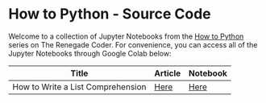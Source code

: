 # How to Python - Source Code

Welcome to a collection of Jupyter Notebooks from the [How to Python][1] series on The Renegade Coder. For convenience, you can access all of the Jupyter Notebooks through Google Colab below:

| Title | Article | Notebook |
|---------|----------|----------|
| How to Write a List Comprehension | [Here][2] | [Here][3] |

[1]: https://therenegadecoder.com/series/how-to-python/
[2]: https://therenegadecoder.com/code/how-to-write-a-list-comprehension-in-python/
[3]: https://colab.research.google.com/github/TheRenegadeCoder/how-to-python-code/blob/master/notebooks/how_to_write_a_list_comprehension.ipynb
